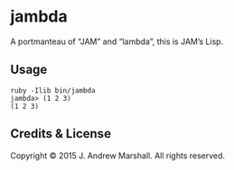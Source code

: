 # jambda

A portmanteau of “JAM” and “lambda”, this is JAM’s Lisp.

## Usage

    ruby -Ilib bin/jambda
    jambda> (1 2 3)
    (1 2 3)

## Credits & License

Copyright © 2015 J. Andrew Marshall. All rights reserved.

